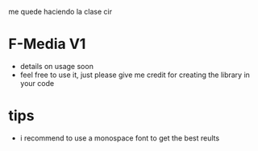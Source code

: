 me quede haciendo la clase cir

# F-Media V1
- details on usage soon
- feel free to use it, just please give me credit for creating the library in your code

# tips
- i recommend to use a monospace font to get the best reults